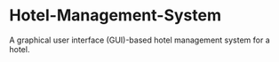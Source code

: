 # Hotel-Management-System
A graphical user interface (GUI)-based hotel management system for a hotel.
